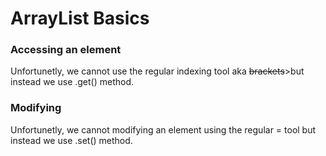 <h1> ArrayList Basics</h1>

<h3>Accessing an element</h3>
<p>Unfortunetly, we cannot use the regular indexing tool aka <del>brackets</del>>but instead we use .get() method.</p>

<h3>Modifying</h3>
<p>Unfortunetly, we cannot modifying an element using the regular = tool but instead we use .set() method.</p>
